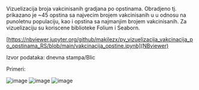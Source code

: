 Vizuelizacija broja vakcinisanih gradjana po opstinama. Obradjeno tj. prikazano je ~45 opstina sa najvecim brojem vakcinisanih u u odnosu na punoletnu populaciju, kao i opstina sa najmanjim brojem vakcinisanih. Za vizuelizaciju su koriscene biblioteke Folium i Seaborn.

[https://nbviewer.jupyter.org/github/makilezx/py_vizuelizacija_vakcinacija_po_opstinama_RS/blob/main/vakcinacija_opstine.ipynb](NBviewer)

Izvor podataka: dnevna stampa/Blic

Primeri:

![image](https://user-images.githubusercontent.com/50851469/119171201-8c672d00-ba64-11eb-96ba-33de2d00d104.png)
![image](https://user-images.githubusercontent.com/50851469/119171244-9b4ddf80-ba64-11eb-998e-bfa94166066e.png)
![image](https://user-images.githubusercontent.com/50851469/119171764-4b234d00-ba65-11eb-865a-0baa309cb6d5.png)

